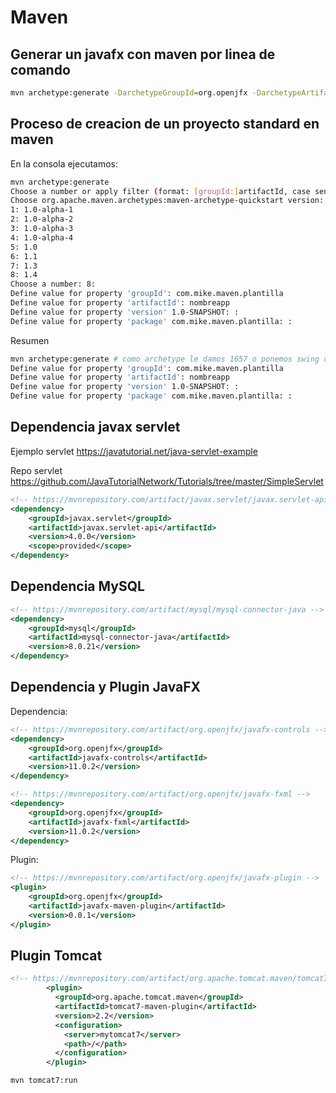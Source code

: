 # Maven

## Generar un javafx con maven por linea de comando

```bash
mvn archetype:generate -DarchetypeGroupId=org.openjfx -DarchetypeArtifactId=javafx-archetype-fxml -DarchetypeVersion=0.0.5 -DgroupId=com.mike.maven.javafx -DartifactId=javafx-maven  -Dversion=1.0.0
```

## Proceso de creacion de un proyecto standard en maven

En la consola ejecutamos:  

```bash
mvn archetype:generate  
Choose a number or apply filter (format: [groupId:]artifactId, case sensitive contains): 1657: 1657
Choose org.apache.maven.archetypes:maven-archetype-quickstart version:
1: 1.0-alpha-1
2: 1.0-alpha-2
3: 1.0-alpha-3
4: 1.0-alpha-4
5: 1.0
6: 1.1
7: 1.3
8: 1.4
Choose a number: 8:
Define value for property 'groupId': com.mike.maven.plantilla
Define value for property 'artifactId': nombreapp
Define value for property 'version' 1.0-SNAPSHOT: :
Define value for property 'package' com.mike.maven.plantilla: :
```

Resumen

```bash
mvn archetype:generate # como archetype le damos 1657 o ponemos swing o javafx o cualquier tipo que queramos...
Define value for property 'groupId': com.mike.maven.plantilla
Define value for property 'artifactId': nombreapp
Define value for property 'version' 1.0-SNAPSHOT: :
Define value for property 'package' com.mike.maven.plantilla: :
```

## Dependencia javax servlet

Ejemplo servlet
<https://javatutorial.net/java-servlet-example>

Repo servlet
<https://github.com/JavaTutorialNetwork/Tutorials/tree/master/SimpleServlet>

```xml
<!-- https://mvnrepository.com/artifact/javax.servlet/javax.servlet-api -->
<dependency>
    <groupId>javax.servlet</groupId>
    <artifactId>javax.servlet-api</artifactId>
    <version>4.0.0</version>
    <scope>provided</scope>
</dependency>
```

## Dependencia MySQL

```xml
<!-- https://mvnrepository.com/artifact/mysql/mysql-connector-java -->
<dependency>
    <groupId>mysql</groupId>
    <artifactId>mysql-connector-java</artifactId>
    <version>8.0.21</version>
</dependency>

```
## Dependencia y Plugin JavaFX

Dependencia:

```xml
<!-- https://mvnrepository.com/artifact/org.openjfx/javafx-controls -->
<dependency>
    <groupId>org.openjfx</groupId>
    <artifactId>javafx-controls</artifactId>
    <version>11.0.2</version>
</dependency>

<!-- https://mvnrepository.com/artifact/org.openjfx/javafx-fxml -->
<dependency>
    <groupId>org.openjfx</groupId>
    <artifactId>javafx-fxml</artifactId>
    <version>11.0.2</version>
</dependency>
```

Plugin:

```xml
<!-- https://mvnrepository.com/artifact/org.openjfx/javafx-plugin -->
<plugin>
    <groupId>org.openjfx</groupId>
    <artifactId>javafx-maven-plugin</artifactId>
    <version>0.0.1</version>
</plugin>
```

## Plugin Tomcat

```xml
<!-- https://mvnrepository.com/artifact/org.apache.tomcat.maven/tomcat7-maven-plugin -->
        <plugin>
          <groupId>org.apache.tomcat.maven</groupId>
          <artifactId>tomcat7-maven-plugin</artifactId>
          <version>2.2</version>
          <configuration>
            <server>mytomcat7</server>
            <path>/</path>
          </configuration>
        </plugin>
```

```bash
mvn tomcat7:run
```
